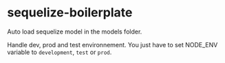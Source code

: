 # sequelize-boilerplate

Auto load sequelize model in the models folder. 

Handle dev, prod and test environnement. You just have to set NODE_ENV variable to `development`, `test` or `prod`.
